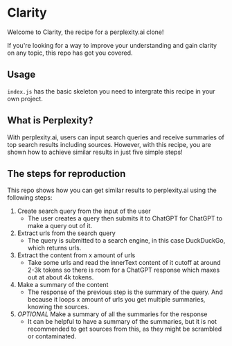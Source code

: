 # Clarity

Welcome to Clarity, the recipe for a perplexity.ai clone!

If you're looking for a way to improve your understanding and gain clarity on any topic, this repo has got you covered.

## Usage

`index.js` has the basic skeleton you need to intergrate this recipe in your own project.

## What is Perplexity?

With perplexity.ai, users can input search queries and receive summaries of top search results including sources. However, with this recipe, you are shown how to achieve similar results in just five simple steps!

## The steps for reproduction

This repo shows how you can get similar results to perplexity.ai using the following steps:

1. Create search query from the input of the user
   - The user creates a query then submits it to ChatGPT for ChatGPT to make a query out of it.
2. Extract urls from the search query
   - The query is submitted to a search engine, in this case DuckDuckGo, which returns urls.
3. Extract the content from x amount of urls
   - Take some urls and read the innerText content of it cutoff at around 2-3k tokens so there is room for a ChatGPT response which maxes out at about 4k tokens.
4. Make a summary of the content
   - The response of the previous step is the summary of the query. And because it loops x amount of urls you get multiple summaries, knowing the sources.
5. _OPTIONAL_ Make a summary of all the summaries for the response
   - It can be helpful to have a summary of the summaries, but it is not recommended to get sources from this, as they might be scrambled or contaminated.

